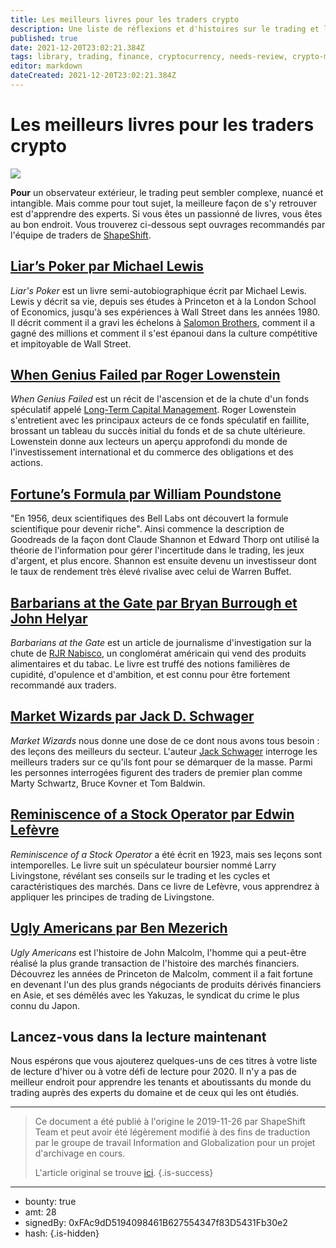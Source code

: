 ```yaml
---
title: Les meilleurs livres pour les traders crypto
description: Une liste de réflexions et d'histoires sur le trading et les tractations.
published: true
date: 2021-12-20T23:02:21.384Z
tags: library, trading, finance, cryptocurrency, needs-review, crypto-monnaie
editor: markdown
dateCreated: 2021-12-20T23:02:21.384Z
---
```


# Les meilleurs livres pour les traders crypto

![](https://assets.website-files.com/5e9a09610b7dce71f87f7f17/5e9efe8853de08452963f2ab_1__z_6TOy-CABzFRCa-UDVMw%20(1).png)

**Pour** un observateur extérieur, le trading peut sembler complexe, nuancé et intangible. Mais comme pour tout sujet, la meilleure façon de s'y retrouver est d'apprendre des experts. Si vous êtes un passionné de livres, vous êtes au bon endroit. Vous trouverez ci-dessous sept ouvrages recommandés par l'équipe de traders de [ShapeShift](http://shapeshift.com/).<br/> 

## [Liar’s Poker par Michael Lewis](https://www.goodreads.com/book/show/7865083-liar-s-poker)

*Liar's Poker* est un livre semi-autobiographique écrit par Michael Lewis. Lewis y décrit sa vie, depuis ses études à Princeton et à la London School of Economics, jusqu'à ses expériences à Wall Street dans les années 1980. Il décrit comment il a gravi les échelons à [Salomon Brothers](https://www.investopedia.com/terms/s/salomon-brothers.asp), comment il a gagné des millions et comment il s'est épanoui dans la culture compétitive et impitoyable de Wall Street.<br/>

## [When Genius Failed par Roger Lowenstein](https://www.goodreads.com/book/show/10669.When_Genius_Failed)

*When Genius Failed* est un récit de l'ascension et de la chute d'un fonds spéculatif appelé [Long-Term Capital Management](https://www.investopedia.com/terms/l/longtermcapital.asp). Roger Lowenstein s'entretient avec les principaux acteurs de ce fonds spéculatif en faillite, brossant un tableau du succès initial du fonds et de sa chute ultérieure. Lowenstein donne aux lecteurs un aperçu approfondi du monde de l'investissement international et du commerce des obligations et des actions.<br/>

## [Fortune’s Formula par William Poundstone](https://www.goodreads.com/book/show/186124.Fortune_s_Formula)

"En 1956, deux scientifiques des Bell Labs ont découvert la formule scientifique pour devenir riche". Ainsi commence la description de Goodreads de la façon dont Claude Shannon et Edward Thorp ont utilisé la théorie de l'information pour gérer l'incertitude dans le trading, les jeux d'argent, et plus encore. Shannon est ensuite devenu un investisseur dont le taux de rendement très élevé rivalise avec celui de Warren Buffet.<br/>

## [Barbarians at the Gate par Bryan Burrough et John Helyar](https://www.goodreads.com/book/show/781182.Barbarians_at_the_Gate)

*Barbarians at the Gate* est un article de journalisme d'investigation sur la chute de [RJR Nabisco](https://www.investopedia.com/articles/stocks/09/corporate-kleptocracy-rjr-nabisco.asp), un conglomérat américain qui vend des produits alimentaires et du tabac. Le livre est truffé des notions familières de cupidité, d'opulence et d'ambition, et est connu pour être fortement recommandé aux traders.<br/>

## [Market Wizards par Jack D. Schwager](https://www.goodreads.com/book/show/966769.Market_Wizards)

*Market Wizards* nous donne une dose de ce dont nous avons tous besoin : des leçons des meilleurs du secteur. L'auteur [Jack Schwager](http://jackschwager.com/) interroge les meilleurs traders sur ce qu'ils font pour se démarquer de la masse. Parmi les personnes interrogées figurent des traders de premier plan comme Marty Schwartz, Bruce Kovner et Tom Baldwin.<br/>

## [Reminiscence of a Stock Operator par Edwin Lefèvre](https://www.goodreads.com/book/show/100779.Reminiscences_of_a_Stock_Operator)

*Reminiscence of a Stock Operator* a été écrit en 1923, mais ses leçons sont intemporelles. Le livre suit un spéculateur boursier nommé Larry Livingstone, révélant ses conseils sur le trading et les cycles et caractéristiques des marchés. Dans ce livre de Lefèvre, vous apprendrez à appliquer les principes de trading de Livingstone.

## [Ugly Americans par Ben Mezerich](https://www.goodreads.com/book/show/86161.Ugly_Americans)

*Ugly Americans* est l'histoire de John Malcolm, l'homme qui a peut-être réalisé la plus grande transaction de l'histoire des marchés financiers. Découvrez les années de Princeton de Malcolm, comment il a fait fortune en devenant l'un des plus grands négociants de produits dérivés financiers en Asie, et ses démêlés avec les Yakuzas, le syndicat du crime le plus connu du Japon.

## Lancez-vous dans la lecture maintenant

Nous espérons que vous ajouterez quelques-uns de ces titres à votre liste de lecture d'hiver ou à votre défi de lecture pour 2020. Il n'y a pas de meilleur endroit pour apprendre les tenants et aboutissants du monde du trading auprès des experts du domaine et de ceux qui les ont étudiés.

---

> Ce document a été publié à l'origine le 2019-11-26 par ShapeShift Team et peut avoir été légèrement modifié à des fins de traduction par le groupe de travail Information and Globalization pour un projet d'archivage en cours.
>
> L'article original se trouve [ici](https://shapeshift.com/library/books-for-crypto-traders).
{.is-success}

---

- bounty: true
- amt: 28
- signedBy: 0xFAc9dD5194098461B627554347f83D5431Fb30e2
- hash: 
{.is-hidden}